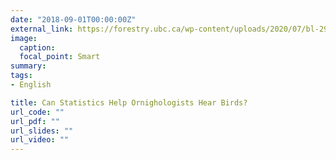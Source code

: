 ```yaml
---
date: "2018-09-01T00:00:00Z"
external_link: https://forestry.ubc.ca/wp-content/uploads/2020/07/bl-29.3.pdf#page=11
image:
  caption: 
  focal_point: Smart
summary: 
tags:
- English

title: Can Statistics Help Ornighologists Hear Birds?
url_code: ""
url_pdf: ""
url_slides: ""
url_video: ""
---
```

